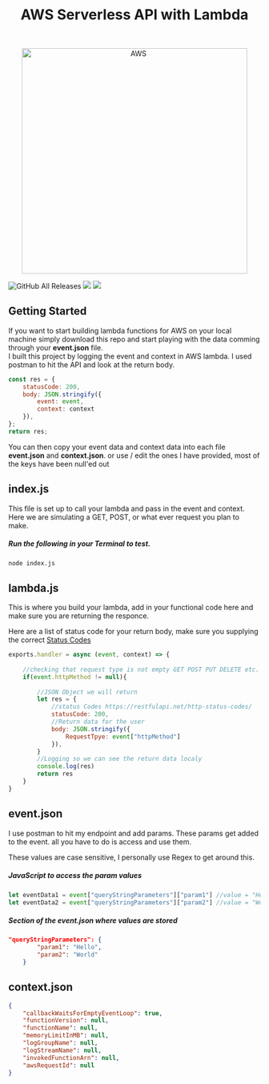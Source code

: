 ﻿<h1 align="center"> AWS Serverless API with Lambda </h1> <br>
    <p align="center">
        <a href="https://aws.amazon.com/?nc2=h_lg">
        <img alt="AWS" title="AWS" src="https://upload.wikimedia.org/wikipedia/commons/thumb/1/1d/AmazonWebservices_Logo.svg/580px-AmazonWebservices_Logo.svg.png" width="450">
    </a>
</p>

![GitHub All Releases](https://img.shields.io/github/downloads/Danlong13579/aws-lambda-local/total?color=lightgreen&label=Downloads&logo=github)  ![](https://img.shields.io/badge/AWS-Lambda-brightgreen?style=flat&logo=amazon-aws)  ![](https://img.shields.io/badge/Payload-Query%20String%20Parameters-brightgreen?style=flat&logo=json)

## Getting Started
If you want to start building lambda functions for AWS on your local machine simply download this repo and start playing with the data comming through your **event.json** file.  
I built this project by logging the event and context in AWS lambda. I used postman to hit the API and look at the return body. 

```javascript
const res = {
    statusCode: 200,
    body: JSON.stringify({
        event: event,
        context: context
    }),
};
return res;
```  

You can then copy your event data and context data into each file **event.json** and **context.json**. or use / edit the ones I have provided, most of the keys have been null'ed out

## index.js
This file is set up to call your lambda and pass in the event and context.  
Here we are simulating a GET, POST, or what ever request you plan to make.  

##### Run the following in your **Terminal** to test.

```Bash
node index.js
```


## lambda.js
This is where you build your lambda, add in your functional code here and make sure you are returning the responce.  

Here are a list of status code for your return body, make sure you supplying the correct [Status Codes](https://restfulapi.net/http-status-codes/)

```javascript
exports.handler = async (event, context) => {
    
    //checking that request type is not empty GET POST PUT DELETE etc.
    if(event.httpMethod != null){
        
        //JSON Object we will return
        let res = {
            //status Codes https://restfulapi.net/http-status-codes/
            statusCode: 200,
            //Return data for the user
            body: JSON.stringify({
                RequestTpye: event["httpMethod"]
            }),
        }
        //Logging so we can see the return data localy
        console.log(res)
        return res
    }
}
```

## event.json
I use postman to hit my endpoint and add params. These params get added to the event. all you have to do is access and use them.  

These values are case sensitive, I personally use Regex to get around this.  
##### JavaScript to access the param values
```Javascript
let eventData1 = event["queryStringParameters"]["param1"] //value = "Hello"
let eventData2 = event["queryStringParameters"]["param2"] //value = "World"
```
##### Section of the event.json where values are stored
```Json
"queryStringParameters": {
        "param1": "Hello",
        "param2": "World"
    }
```

## context.json
```json
{
    "callbackWaitsForEmptyEventLoop": true,
    "functionVersion": null,
    "functionName": null,
    "memoryLimitInMB": null,
    "logGroupName": null,
    "logStreamName": null,
    "invokedFunctionArn": null,
    "awsRequestId": null
}
```
